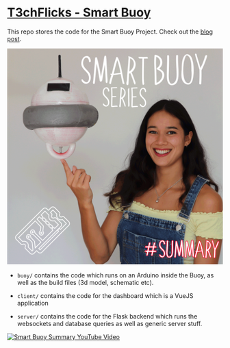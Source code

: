 # [T3chFlicks - Smart Buoy](https://t3chflicks.com/shop/kit/smart-buoy)


This repo stores the code for the Smart Buoy Project.
Check out the [blog post](https://www.instructables.com/Smart-Buoy/).

![gif_of_buoy](./smart_buoy_thumbnail_square.gif)


* `buoy/` contains the code which runs on an Arduino inside the Buoy, as well as the build files (3d model, schematic etc).

* `client/` contains the code for the dashboard which is a VueJS application

* `server/` contains the code for the Flask backend which runs the websockets and database queries as well as generic server stuff.


<a href="http://www.youtube.com/watch?feature=player_embedded&v=S-XMT6GDWk8
" target="_blank"><img src="http://img.youtube.com/vi/S-XMT6GDWk8/0.jpg"
alt="Smart Buoy Summary YouTube Video" width="240" height="180" /></a>
